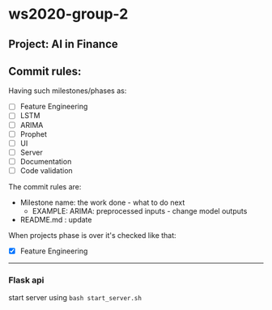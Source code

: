 # ws2020-group-2

## Project: AI in Finance

## Commit rules:

Having such milestones/phases as:

- [ ] Feature Engineering
- [ ] LSTM
- [ ] ARIMA
- [ ] Prophet
- [ ] UI
- [ ] Server
- [ ] Documentation
- [ ] Code validation

The commit rules are:

- Milestone name: the work done - what to do next
    - EXAMPLE: ARIMA: preprocessed inputs - change model outputs
- README.md : update

When projects phase is over it's checked like that: 
- [x] Feature Engineering

----
### Flask api

start server using `bash start_server.sh`
